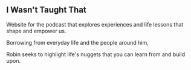 I Wasn't Taught That
---

Website for the podcast that explores experiences and life lessons that shape and empower us.

Borrowing from everyday life and the people around him,

Robin seeks to highlight life's nuggets that you can learn from and build upon.
